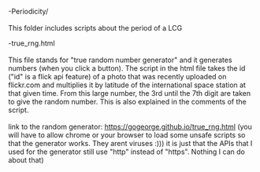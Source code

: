 

-Periodicity/
<br><br>
This folder includes scripts about the period of a LCG

-true_rng.html
<br><br>
This file stands for "true random number generator" and it generates numbers (when you click a button).
The script in the html file takes the id ("id" is a flick api feature) of a photo that was recently uploaded on flickr.com and 
multiplies it by latitude of the international space station at that given time. From this large number, the 3rd until the 7th digit are taken to give the random number. This is also explained in the comments of the script.
<br><br>
link to the random generator: https://gogeorge.github.io/true_rng.html
(you will have to allow chrome or your browser to load some unsafe scripts so that the generator works. They arent viruses :))) it is just that the APIs that I used for the generator still use "http" instead of "https". Nothing I can do about that)

